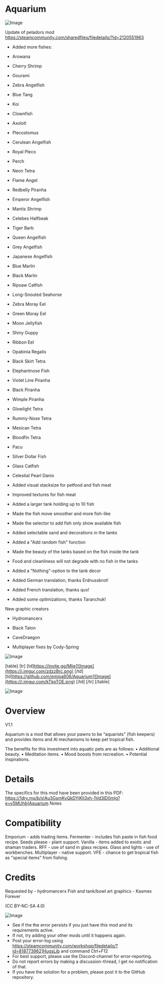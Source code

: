 # Aquarium

![Image](https://i.imgur.com/WAEzk68.png)

Update of peladors mod
https://steamcommunity.com/sharedfiles/filedetails/?id=2120551963

- Added more fishes:


-  Arowana
-  Cherry Shrimp
-  Gourami
-  Zebra Angelfish
-  Blue Tang
-  Koi
-  Clownfish
-  Axolotl
-  Plecostomus
-  Cerulean Angelfish
-  Royal Pleco
-  Perch
-  Neon Tetra
-  Flame Angel
-  Redbelly Piranha
-  Emperor Angelfish
-  Mantis Shrimp
-  Celebes Halfbeak
-  Tiger Barb
-  Queen Angelfish
-  Grey Angelfish
-  Japanese Angelfish
-  Blue Marlin
-  Black Marlin
-  Ripsaw Catfish
-  Long-Snouted Seahorse
-  Zebra Moray Eel
-  Green Moray Eel
-  Moon Jellyfish
-  Shiny Guppy
-  Ribbon Eel
-  Opabinia Regalis
-  Black Skirt Tetra
-  Elephantnose Fish
-  Violet Line Piranha
-  Black Piranha
-  Wimple Piranha
-  Glowlight Tetra
-  Rummy-Nose Tetra
-  Mexican Tetra
-  Bloodfin Tetra
-  Pacu
-  Silver Dollar Fish
-  Glass Catfish
-  Celestial Pearl Danio



- Added visual stacksize for petfood and fish meat
- Improved textures for fish meat
- Added a larger tank holding up to 10 fish
- Made the fish move smoother and more fish-like
- Made the selector to add fish only show available fish
- Added selectable sand and decorations in the tanks
- Added a &quot;Add random fish&quot; function
- Made the beauty of the tanks based on the fish inside the tank
- Food and cleanliness will not degrade with no fish in the tanks
- Added a &quot;Nothing&quot;-option to the tank decor
- Added German translation, thanks Erdnussbrot!
- Added French translation, thanks qux!
- Added some optimizations, thanks Taranchuk!

New graphic creators


-  Hydromancerx
-  Black Talon
-  CaveDraegon



- Multiplayer fixes by Cody-Spring

![Image](https://i.imgur.com/7Gzt3Rg.png)


[table]
	[tr]
		[td]https://invite.gg/Mlie]![Image](https://i.imgur.com/zdzzBrc.png)
[/td]
		[td]https://github.com/emipa606/Aquarium]![Image](https://i.imgur.com/kTkpTOE.png)
[/td]
	[/tr]
[/table]
	
![Image](https://i.imgur.com/NOW7jU1.png)


# Overview
 V1.1

Aquarium is a mod that allows your pawns to be “aquarists” (fish keepers) and provides items and AI mechanisms to keep pet tropical fish.

The benefits for this investment into aquatic pets are as follows:
•	Additional beauty.
•	Meditation items.
•	Mood boosts from recreation.
•	Potential inspirations.

# Details


The specifics for this mod have been provided in this PDF: https://1drv.ms/b/s!Au3GsmKyQkDYjKlj3xh-1Vd3lD0mlg?e=y5MUhb]Aquarium Notes

# Compatibility


Emporium - adds trading items.
Fermenter - includes fish paste in fish food recipe.
Seeds please - plant support.
Vanilla - items added to exotic and shaman traders.
RFF - use of sand in glass recipes.
Glass and lights - use of workbenches.
Multiplayer - native support.
VFE - chance to get tropical fish as &quot;special items&quot; from fishing.

# Credits


Requested by - hydromancerx
Fish and tank/bowl art graphics - Kasmex Forever


(CC BY-NC-SA 4.0)


![Image](https://i.imgur.com/Rs6T6cr.png)



-  See if the the error persists if you just have this mod and its requirements active.
-  If not, try adding your other mods until it happens again.
-  Post your error-log using https://steamcommunity.com/workshop/filedetails/?id=818773962]HugsLib and command Ctrl+F12
-  For best support, please use the Discord-channel for error-reporting.
-  Do not report errors by making a discussion-thread, I get no notification of that.
-  If you have the solution for a problem, please post it to the GitHub repository.





